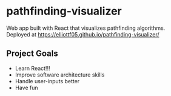 # pathfinding-visualizer

Web app built with React that visualizes pathfinding algorithms.  
Deployed at https://elliottf05.github.io/pathfinding-visualizer/

## Project Goals

-   Learn React!!!
-   Improve software architecture skills
-   Handle user-inputs better
-   Have fun
